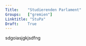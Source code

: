 ```yaml
---
Title:	  "Studierenden Parlament"
Groups:	  ["gremien"]
Linktitle: "StuPa"
Draft:	  True
---
```

sdgoiasjgkjsdfng
